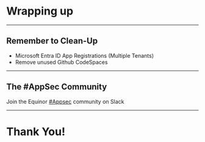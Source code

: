 # Wrapping up

---

## Remember to Clean-Up

* Microsoft Entra ID App Registrations (Multiple Tenants)
* Remove unused Github CodeSpaces

---
<!-- .slide: data-background-image="content/images/slack-logo-thumb.png" data-background-size="30%" data-background-position="right 2% top 2%"-->
## The #AppSec Community

Join the Equinor [#Appsec](https://equinor.slack.com/archives/CMM6FSW5V) community on Slack

---

# Thank You!
